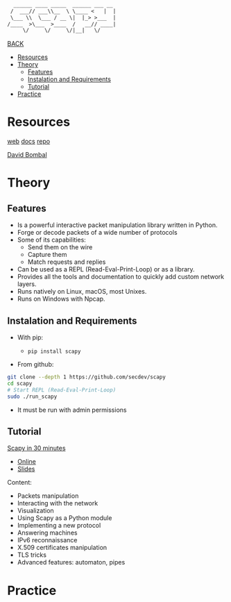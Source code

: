 ~~~ txt
                                   
  ______ ____ _____  ______ ___ __ 
 /  ___// ___\\__  \ \____ <   |  |
 \___ \\  \___ / __ \|  |_> >___  |
/____  >\___  >____  /   __// ____|
     \/     \/     \/|__|   \/     
~~~

[BACK](../THEORY.md)

- [Resources](#resources)
- [Theory](#theory)
  - [Features](#features)
  - [Instalation and Requirements](#instalation-and-requirements)
  - [Tutorial](#tutorial)
- [Practice](#practice)

# Resources

[web](https://scapy.net/)
[docs](https://scapy.readthedocs.io/en/latest/)
[repo](https://github.com/secdev/scapy)

[David Bombal](https://github.com/davidbombal/scapy)

# Theory

## Features

- Is a powerful interactive packet manipulation library written in Python.
- Forge or decode packets of a wide number of protocols
- Some of its capabilities:
  - Send them on the wire
  - Capture them
  - Match requests and replies
- Can be used as a REPL (Read-Eval-Print-Loop) or as a library.
- Provides all the tools and documentation to quickly add custom network layers.
- Runs natively on Linux, macOS, most Unixes.
- Runs on Windows with Npcap.

## Instalation and Requirements

- With pip:
  - `pip install scapy`

- From github:

~~~ sh
git clone --depth 1 https://github.com/secdev/scapy
cd scapy
# Start REPL (Read-Eval-Print-Loop)
sudo ./run_scapy
~~~

- It must be run with admin permissions

## Tutorial

[Scapy in 30 minutes](./Scapy%20in%200x30%20minutes.ipynb)

- [Online](https://github.com/guedou/guedou.github.io/blob/master/talks/2022_GreHack/Scapy%20in%200x30%20minutes.ipynb)
- [Slides](https://guedou.github.io/talks/2022_GreHack/Scapy%20in%200x30%20minutes.slides.html#/)

Content:

- Packets manipulation
- Interacting with the network
- Visualization
- Using Scapy as a Python module
- Implementing a new protocol
- Answering machines
- IPv6 reconnaissance
- X.509 certificates manipulation
- TLS tricks
- Advanced features: automaton, pipes


# Practice
